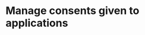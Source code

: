 # Manage consents given to applications

<CommonGuide guide='guides/fragments/self-service/manage-consents.md'/>
